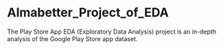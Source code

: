 # Almabetter_Project_of_EDA
The Play Store App EDA (Exploratory Data Analysis) project is an in-depth analysis of the Google Play Store app dataset.
